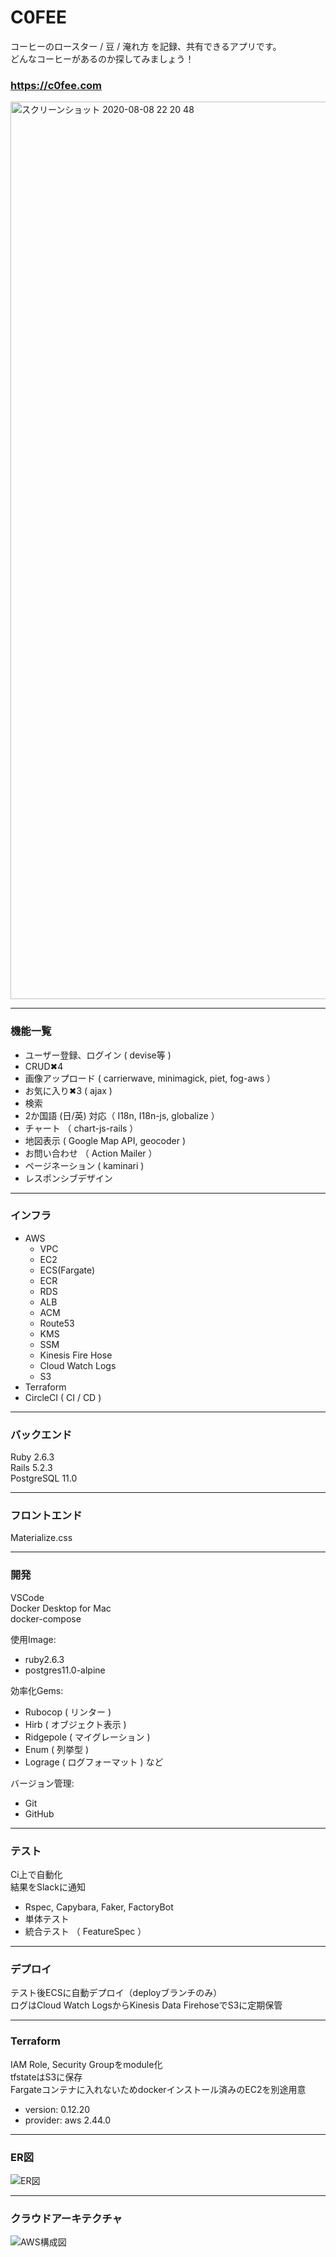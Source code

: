 # C0FEE

コーヒーのロースター / 豆 / 淹れ方 を記録、共有できるアプリです。<br/>
どんなコーヒーがあるのか探してみましょう！<br/>

### https://c0fee.com 

<a href="https://c0fee.com/">
<img width="1436" alt="スクリーンショット 2020-08-08 22 20 48" src="https://user-images.githubusercontent.com/45422771/89711569-fd51c280-d9c5-11ea-86e7-e276df3c4338.png">
</a>

---
### 機能一覧
* ユーザー登録、ログイン  ( devise等 )
* CRUD✖︎4 
* 画像アップロード ( carrierwave, minimagick, piet, fog-aws ）
* お気に入り✖︎3 ( ajax )
* 検索
* 2か国語 (日/英) 対応（ I18n, I18n-js, globalize ）
* チャート （ chart-js-rails ）
* 地図表示 ( Google Map API, geocoder )
* お問い合わせ （ Action Mailer ）
* ページネーション ( kaminari )
* レスポンシブデザイン

---
### インフラ
* AWS
	* VPC
	* EC2
	* ECS(Fargate)
	* ECR
	* RDS
	* ALB
	* ACM
	* Route53
	* KMS
	* SSM
	* Kinesis Fire Hose
	* Cloud Watch Logs
	* S3
* Terraform
* CircleCI ( CI / CD )

---
### バックエンド
Ruby 2.6.3<br/>
Rails 5.2.3<br/>
PostgreSQL 11.0<br/>

---
### フロントエンド
Materialize.css

---
### 開発
VSCode<br/>
Docker Desktop for Mac<br/>
docker-compose<br/>

使用Image:<br/>
* ruby2.6.3
* postgres11.0-alpine

効率化Gems:<br/>
* Rubocop ( リンター )
* Hirb  ( オブジェクト表示 ) 
* Ridgepole ( マイグレーション )
* Enum ( 列挙型 ) 
* Lograge ( ログフォーマット )  など

バージョン管理:<br/>
* Git
* GitHub

---
### テスト
Ci上で自動化<br/>
結果をSlackに通知<br/>
* Rspec, Capybara, Faker, FactoryBot
* 単体テスト
* 統合テスト （ FeatureSpec ）
 
---
### デプロイ
テスト後ECSに自動デプロイ（deployブランチのみ）<br/>
ログはCloud Watch LogsからKinesis Data FirehoseでS3に定期保管<br/>
	
---
### Terraform
IAM Role, Security Groupをmodule化<br/>
tfstateはS3に保存<br/>
Fargateコンテナに入れないためdockerインストール済みのEC2を別途用意<br/>
  * version: 0.12.20
  * provider: aws 2.44.0

---
### ER図
![ER図](https://user-images.githubusercontent.com/45422771/89233939-bc545980-d625-11ea-8ea7-bec7a10d638b.png)

---
### クラウドアーキテクチャ
![AWS構成図](https://user-images.githubusercontent.com/45422771/89140909-f5d18a00-d57d-11ea-8574-3b9555dda393.png)
